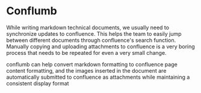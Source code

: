 # Conflumb

While writing markdown technical documents, we usually need to synchronize updates to confluence. This helps the team to easily jump between different documents through confluence's search function. Manually copying and uploading attachments to confluence is a very boring process that needs to be repeated for even a very small change.

conflumb can help convert markdown formatting to confluence page content formatting, and the images inserted in the document are automatically submitted to confluence as attachments while maintaining a consistent display format
